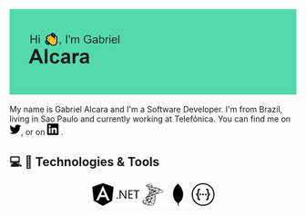 [![Header](https://github.com/gabsalcara/gabsalcara/blob/main/header.png "Header")](https://dev.to/gabsalcara/)

My name is Gabriel Alcara and I'm a Software Developer. I'm from Brazil, living in Sao Paulo and currently working at Telefónica. You can find me on <a href="https://twitter.com/gabsalcara/"><img src="twitter.svg" width="20" height="20" alt=""></a>, or on <a href="https://www.linkedin.com/in/gabrielalcara/"><img src="linkedin.svg" width="20" height="20" alt=""></a> .

## :computer: :wrench: Technologies & Tools 
<p align="center">
  <a href="#"><img src="angular.svg" width="40" height="40" alt=""></a>
  <a href="#"><img src="dot-net.svg" width="40" height="40" alt=""></a>
  <a href="#"><img src="microsoftsqlserver.svg" width="40" height="40" alt=""></a>
  <a href="#"><img src="mongodb.svg" width="40" height="40" alt=""></a>
  <a href="#"><img src="swagger.svg" width="40" height="40" alt=""></a>
</p>
